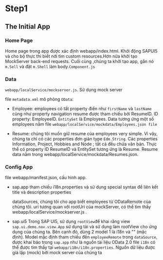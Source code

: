 # Step1

## The Initial App

### Home Page

Home page trong app được xác định webapp/index.html. Khởi động SAPUI5 và cho bộ thực thi biết nới tìm custom resources.Hơn nữa khởi tạo MockServer back-end requests. Cuối cùng ,chúng ta khởi tạo app, gắn nó `m.Sell` và đặt `m.Shell` làm body.`Component.js`

### Data

`webapp/localService/mockserver.js`. Sử dụng mock server

file `metadata.xml` mô phỏng `OData`:

- Employee: employees có tất property điển như `firstName` và `lastName` cũng như property navigation resume được tham chiếu bởi ResumeID. ID property: EmployeeID. `EntitySet` là Employees. Data tương ứng một số employees nằm file `webapp/localService/mockdata/Employees.json file`

- Resume: chúng tôi muốn giữ resume của employees very simple.
  Vì vậy, chúng ta chỉ có các properties đơn giản type `Edm.String`. Các properties Information, Project, Hobbies and Node ; tất cả đều chứa văn bản. Thực thể có property ID ResumeID và EntitySet tương ứng là Resume. Resume data nằm trong webapp/localService/mockdata/Resumes.json.

### Config App

file webapp/manifest.json, cấu hình app.

- sap.app
  tham chiếu i18n.properties và sử dụng special syntax để liên kết title và description properties

  dataSources, chúng tôi cho app biết employees từ ODataRemote của chúng tôi. uri tương quan với rootUri của mockServer, có thể tìm thấy webapp/localService/mockserver.js .

- sap.ui5
  Trong SAP UI5, sử dụng `rootView`để khai rằng view `sap.ui.demo.nav.view.App` sử dụng tải và sử dụng làm rootView cho ứng dụng của chúng ta. Bên cạnh đó, dùng 2 model 1 là i18n và "" (mặc định). Model mặc định tham chiếu đến `employeeRemote` trong `dataSource`, được khai báo trong `sap.app` như là nguồn tài liệu OData 2.0 file `i18n` có thể được tìm thấy tại `webapp/i18n/i18n.properties`. Nguồn dữ liệu được giả lập (mock) bởi mock server của chúng ta
